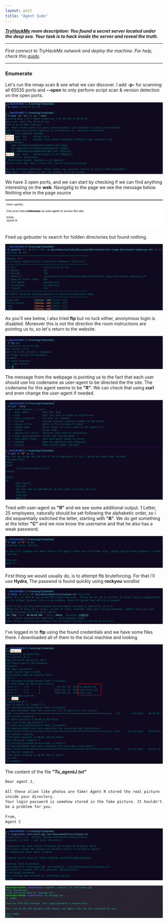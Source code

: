 ```yaml
---
layout: post
title: "Agent Sudo"
---
```




***[TryHackMe](https://tryhackme.com/room/agentsudoctf) room description: You found a secret server located under the deep sea. Your task is to hack inside the server and reveal the truth.***




---------------------





*First connect to TryHackMe network and deploy the machine. For help, check this [guide](https://ctfjournal.github.io/Connect-to-TryHackMe-VPN/).*



----------------------------








### Enumerate   

Let's run the nmap scan & see what we can discover. I add **-p-** for scanning all 65535 ports and **--open** to only perform script scan & version detection on the open ports.


![img1](/assets/images/agent-sudo/img1.png)


We have 3 open ports, and we can start by checking if we can find anything interesting on the **web**. Navigatig to the page we see the message below. Nothing else in the page source


![img2](/assets/images/agent-sudo/img2.png)


Fired up gobuster to search for hidden directories but found nothing. 


![img3](/assets/images/agent-sudo/img3.png)

As you'll see below, i also tried **ftp** but no luck either, anonymous login is disabled. Moreover this is not the direction the room instructions are pointing us to, so let's return to the website.

![img4](/assets/images/agent-sudo/img4.png)

The message from the webpage is pointing us to the fact that each user should use his codename as user-agent to be directed the the site. The codename for this agent seems to be **"R"**. We can check that using **curl** and even change the user-agent if needed. 


![img5](/assets/images/agent-sudo/img5.png)

Tried with user-agent as **"R"** and we see some additional output. 1 Letter, 25 employees, naturally should be set following the alphabetic order, so i did sequentially switched the letter, starting with **"A"**. We do get something at the letter **"C"** and we now know the username and that he also has a weak password.

![img6](/assets/images/agent-sudo/img6.png)

First thing we would usually do, is to attempt ftb bruteforcing. For that i'll use **Hydra**, The passwod is found quickly using **rockyou** wordlist

![img7](/assets/images/agent-sudo/img7.png)


I've logged in to **ftp** using the found credentials and we have some files there. I downloaded all of them to the local machine and looking 


![img8](/assets/images/agent-sudo/img8.png)

The content of the file ***"To_agentJ.txt"***

    Dear agent J,

    All these alien like photos are fake! Agent R stored the real picture inside your directory. 
    Your login password is somehow stored in the fake picture. It houldn't be a problem for you.

    From,
    Agent C
         

![img9](/assets/images/agent-sudo/img9.png)



![img10](/assets/images/agent-sudo/img10.png)

